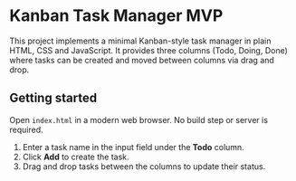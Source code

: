 # Kanban Task Manager MVP

This project implements a minimal Kanban-style task manager in plain HTML, CSS and JavaScript. It provides three columns (Todo, Doing, Done) where tasks can be created and moved between columns via drag and drop.

## Getting started

Open `index.html` in a modern web browser. No build step or server is required.

1. Enter a task name in the input field under the **Todo** column.
2. Click **Add** to create the task.
3. Drag and drop tasks between the columns to update their status.
